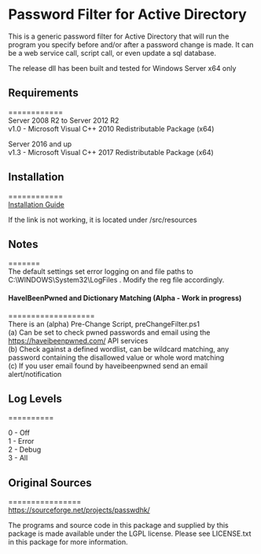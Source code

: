 # Password Filter for Active Directory

This is a generic password filter for Active Directory that will run the program you specify before and/or after a password change is made. It can be a web service call, script call, or even update a sql database.  
  
The release dll has been built and tested for Windows Server x64 only  
  
## Requirements  
============  
Server 2008 R2 to Server 2012 R2  
v1.0 - Microsoft Visual C++ 2010 Redistributable Package (x64)  
  
Server 2016 and up  
v1.3 - Microsoft Visual C++ 2017 Redistributable Package (x64)  
  
## Installation  
============  
[Installation Guide](src/resources/Installation_Guide_v1.3.pdf)  
  
If the link is not working, it is located under /src/resources    

## Notes  
=======  
The default settings set error logging on and file paths to C:\WINDOWS\System32\LogFiles . Modify the reg file accordingly.  
  
#### HaveIBeenPwned and Dictionary Matching (Alpha - Work in progress)  
===================  
There is an (alpha) Pre-Change Script, preChangeFilter.ps1  
(a) Can be set to check pwned passwords and email using the https://haveibeenpwned.com/ API services  
(b) Check against a defined wordlist, can be wildcard matching, any password containing the disallowed value or whole word matching  
(c) If you user email found by haveibeenpwned send an email alert/notification  
  
## Log Levels  
==========  
  
0 - Off  
1 - Error  
2 - Debug  
3 - All  
  
## Original Sources  
================  
https://sourceforge.net/projects/passwdhk/  
  
The programs and source code in this package and supplied by this package is made available under the LGPL license.  Please see LICENSE.txt in this package for more information.  
